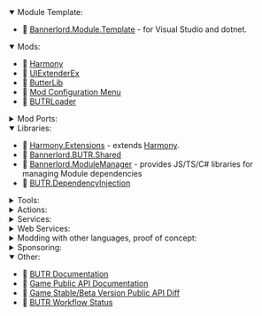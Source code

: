 <details open>
  <summary>Module Template:</summary>
  <ul>
    <li>📁 <a href="https://github.com/BUTR/Bannerlord.Module.Template">Bannerlord.Module.Template</a> - for Visual Studio and dotnet.</li>
  </ul>
</details>

<details open>
  <summary>Mods:</summary>
  <ul>
    <li>📁 <a href="https://github.com/BUTR/Bannerlord.Harmony">Harmony</a></li>
    <li>📁 <a href="https://github.com/BUTR/Bannerlord.UIExtenderEx">UIExtenderEx</a></li>
    <li>📁 <a href="https://github.com/BUTR/Bannerlord.ButterLib">ButterLib</a></li>
    <li>📁 <a href="https://github.com/Aragas/Bannerlord.MBOptionScreen">Mod Configuration Menu</a></li>
    <li>📁 <a href="https://github.com/BUTR/Bannerlord.BUTRLoader">BUTRLoader</a></li>
  </ul>
</details>

<details>
  <summary>Mod Ports:</summary>
  <ul>
    <li>📁 <a href="https://github.com/BUTR/Bannerlord.SettlementIcons">Settlement Icons </a></li>
    <li>📁 <a href="https://github.com/BUTR/Bannerlord.YellToInspire">Yell To Inspire</a></li>
  </ul>
</details>
 
<details open>
  <summary>Libraries:</summary>
    <ul>
      <li>📂 <a href="https://github.com/BUTR/Harmony.Extensions">Harmony.Extensions</a> - extends <a href="https://github.com/pardeike/Harmony">Harmony</a>.</li>
      <li>📂 <a href="https://github.com/BUTR/Bannerlord.BUTR.Shared">Bannerlord.BUTR.Shared</a></li>
      <li>📂 <a href="https://github.com/BUTR/Bannerlord.ModuleManager">Bannerlord.ModuleManager</a> - provides JS/TS/C# libraries for managing Module dependencies </li>
      <li>📂 <a href="https://github.com/BUTR/BUTR.DependencyInjection">BUTR.DependencyInjection</a></li>
    </ul>
</details>
  
<details>
  <summary>Tools:</summary>
    <ul>
      <li>🧰 <a href="https://github.com/BUTR/BUTR.Harmony.Analyzer">BUTR.Harmony.Analyzer</a> - Roslyn analyzer for <a href="https://github.com/pardeike/Harmony">Harmony</a>.</li>
      <li>🧰 <a href="https://github.com/BUTR/FetchBannerlordVersion">FetchBannerlordVersion</a></li>
      <li>🧰 <a href="https://github.com/BUTR/Bannerlord.BuildResources">Bannerlord.BuildResources</a></li>
      <li>🧰 <a href="https://github.com/BUTR/Bannerlord.ChangelogParser">Bannerlord.ChangelogParser</a></li>
      <li>🧰 <a href="https://github.com/BUTR/Bannerlord.LocalizationParser">Bannerlord.LocalizationParser</a></li>
      <li>🧰 <a href="https://github.com/BUTR/Bannerlord.ReferenceAssemblies">Bannerlord.ReferenceAssemblies</a></li>
    </ul>
</details>
  
<details>
  <summary>Actions:</summary>
    <ul>
      <li>:octocat: <a href="https://github.com/BUTR/actions-common-setup">actions-common-setup</a></li>
      <li>:octocat: <a href="https://github.com/BUTR/actions-tests-setup">actions-tests-setup</a></li>
      <li>:octocat: <a href="https://github.com/BUTR/actions-docfx-setup">actions-docfx-setup</a></li>
      <li>:octocat: <a href="https://github.com/BUTR/actions-code-format-setup">actions-code-format-setup</a></li>
    </ul>
</details>

<details>
  <summary>Services:</summary>
    <ul>
      <li>🌎 <a href="https://github.com/Aragas/NexusMods.Monitor">NexusMods.Monitor</a></li>
    </ul>
</details>

<details>
  <summary>Web Services:</summary>
    <ul>
      <li>🌐 <a href="https://github.com/BUTR/BUTR.CrashReportServer">BUTR.CrashReportServer</a></li>
      <li>🌐 <a href="https://github.com/BUTR/BUTR.CrashReportViewer">BUTR.CrashReportViewer</a></li>
      <li>🌐 <a href="https://github.com/BUTR/NexusMods.ArticleViewer">NexusMods.ArticleViewer</a></li>
    </ul>
</details>

<details>
  <summary>Modding with other languages, proof of concept:</summary>
  <ul>
    <li>📁 <a href="https://github.com/BUTR/Bannerlord.Lua">Bannerlord.Lua</a></li>
    <li>📁 <a href="https://github.com/BUTR/Bannerlord.Python">Bannerlord.Python</a></li>
    <li>📁 <a href="https://github.com/BUTR/Bannerlord.PHP">Bannerlord.PHP</a></li>
  </ul>
</details>

<details>
  <summary>Sponsoring:</summary>
  <ul>
    <li>💰 <a href="https://github.com/pardeike">pardeike - github sponsors - 20$</a></li>
    <li>💰 <a href="https://github.com/kzu">kzu - github sponsors - 5$</a></li>
    <li>💰 <a href="https://github.com/0x0ade">0x0ade - patreon - 10$</a></li>
    <li>💰 <a href="https://github.com/Elringus"><s>elringus - ko-fi - 9$</s></a></li>
  </ul>
</details>

<details open>
  <summary>Other:</summary>
  <ul>
    <li>📝 <a href="https://github.com/BUTR/documentation">BUTR Documentation</a></li>
    <li>📝 <a href="https://github.com/BUTR/Bannerlord.ReferenceAssemblies.Documentation">Game Public API Documentation</a></li>
    <li>📝 <a href="https://butr.github.io/Bannerlord.ReferenceAssemblies.Diff">Game Stable/Beta Version Public API Diff</a></li>
    <li>📝 <a href="/profile/workflow-status.md">BUTR Workflow Status</a></li>
  </ul>
</details>
